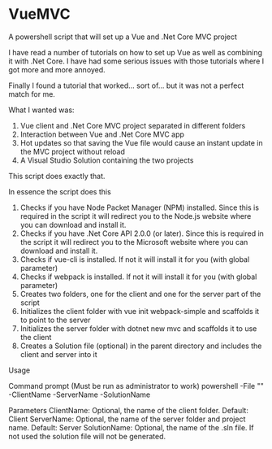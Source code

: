 # VueMVC
A powershell script that will set up a Vue and .Net Core MVC project

I have read a number of tutorials on how to set up Vue as well as combining it with .Net Core. I have had some serious issues with those tutorials where I got more and more annoyed.

Finally I found a tutorial that worked... sort of... but it was not a perfect match for me.

What I wanted was:

1. Vue client and .Net Core MVC project separated in different folders
2. Interaction between Vue and .Net Core MVC app
3. Hot updates so that saving the Vue file would cause an instant update in the MVC project without reload
4. A Visual Studio Solution containing the two projects

This script does exactly that.

In essence the script does this
1. Checks if you have Node Packet Manager (NPM) installed. Since this is required in the script it will redirect you to the Node.js website where you can download and install it.
2. Checks if you have .Net Core API 2.0.0 (or later). Since this is required in the script it will redirect you to the Microsoft website where you can download and install it.
3. Checks if vue-cli is installed. If not it will install it for you (with global parameter)
4. Checks if webpack is installed. If not it will install it for you (with global parameter)
5. Creates two folders, one for the client and one for the server part of the script
6. Initializes the client folder with vue init webpack-simple and scaffolds it to point to the server
7. Initializes the server folder with dotnet new mvc and scaffolds it to use the client
8. Creates a Solution file (optional) in the parent directory and includes the client and server into it

Usage

Command prompt (Must be run as administrator to work)
powershell -File "<Path to VueMVC2.ps1>" -ClientName <ClientName> -ServerName <ServerName> -SolutionName <SolutionName>

Parameters
ClientName: Optional, the name of the client folder. Default: Client
ServerName: Optional, the name of the server folder and project name. Default: Server
SolutionName: Optional, the name of the .sln file. If not used the solution file will not be generated.
